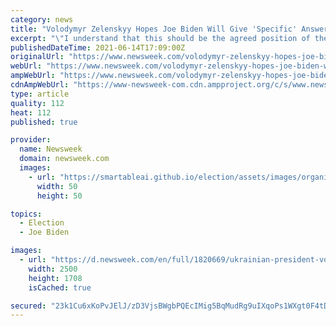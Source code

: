 ```yaml
---
category: news
title: "Volodymyr Zelenskyy Hopes Joe Biden Will Give 'Specific' Answer on Supporting Ukraine's NATO Bid"
excerpt: "\"I understand that this should be the agreed position of the alliance countries. Nevertheless, we must get clear dates and the likelihood of this for Ukraine,\" said Volodymyr Zelenskyy."
publishedDateTime: 2021-06-14T17:09:00Z
originalUrl: "https://www.newsweek.com/volodymyr-zelenskyy-hopes-joe-biden-will-give-specific-answer-supporting-ukraines-nato-bid-1600492"
webUrl: "https://www.newsweek.com/volodymyr-zelenskyy-hopes-joe-biden-will-give-specific-answer-supporting-ukraines-nato-bid-1600492"
ampWebUrl: "https://www.newsweek.com/volodymyr-zelenskyy-hopes-joe-biden-will-give-specific-answer-supporting-ukraines-nato-bid-1600492?amp=1"
cdnAmpWebUrl: "https://www-newsweek-com.cdn.ampproject.org/c/s/www.newsweek.com/volodymyr-zelenskyy-hopes-joe-biden-will-give-specific-answer-supporting-ukraines-nato-bid-1600492?amp=1"
type: article
quality: 112
heat: 112
published: true

provider:
  name: Newsweek
  domain: newsweek.com
  images:
    - url: "https://smartableai.github.io/election/assets/images/organizations/newsweek.com-50x50.jpg"
      width: 50
      height: 50

topics:
  - Election
  - Joe Biden

images:
  - url: "https://d.newsweek.com/en/full/1820669/ukrainian-president-volodymyr-zelenskyy.jpg"
    width: 2500
    height: 1708
    isCached: true

secured: "23k1Cu6xKoPvJElJ/zD3VjsBWgbPQEcIMig5BqMudRg9uIXqoPs1WXgt0F4tDSepLXgG0xHN6aMsZS3lu3BUZLTusWqc1FRr/P+Hhxh3cSVCaNWn3OmU4Z8Yvz62NX1zEXdr1U+oaDT/iUJdnUIyRLzGAuctksD0+8KFBCVgd4Rtw8mSQBAU9AjJp9OiTCr2YN+MaeHt3/rIw2EplLX0Vd52/Ge82UKsBgwz9Z8+UpL9fQvOl0rDYSaNqoJD5OoyIufJnDrgDvJW/N1PUGFyDLoxuZRstRhX7kDVXOuZ0SnoN3g8gntZn2vmKWmTyy1N7rXr65zFhsWY0EUusDwA+3L0oM5c2QoCihF8z9U9lgU=;XFYCdxwKBrcWMVSS4L7cYg=="
---
```


